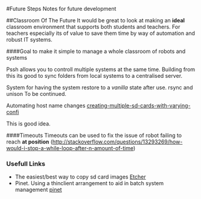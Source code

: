 #Future Steps
Notes for future development

##Classroom Of The Future
It would be great to look at making an **ideal** classroom environment that supports both students and teachers.
For teachers especially its of value to save them time by way of automation and robust IT systems.

####Goal to make it simple to manage a whole classroom of robots and systems

Pssh allows you to controll multiple systems at the same time.  Building from this its good to sync folders from local systems to a centralised server.

System for having the system restore to a *vanilla* state after use.
rsync and unison
To be continued.

Automating host name changes [creating-multiple-sd-cards-with-varying-confi](http://raspberrypi.stackexchange.com/questions/53870/creating-multiple-sd-cards-with-varying-config)

This is good idea.


####Timeouts 
Timeouts can be used to fix the issue of robot failing to reach **at position**
(http://stackoverflow.com/questions/13293269/how-would-i-stop-a-while-loop-after-n-amount-of-time)

### Usefull Links
 - The easiest/best way to copy sd card images [Etcher](https://github.com/resin-io/etcher)
 - Pinet.  Using a thinclient arrangement to aid in batch system management [pinet](http://pinet.org.uk/)
